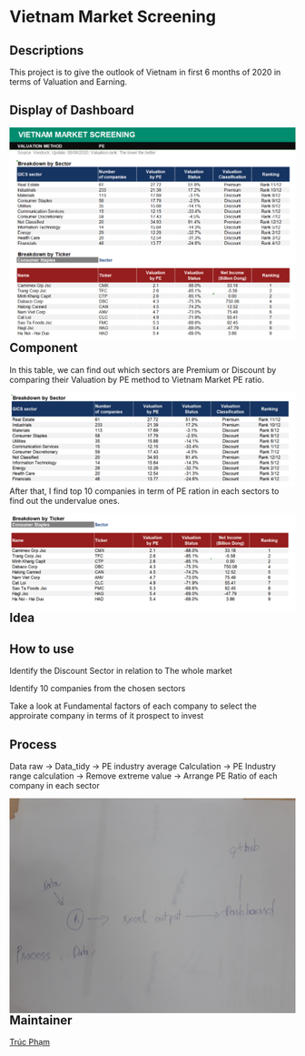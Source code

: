 
# Vietnam Market Screening

## Descriptions

This project is to give the outlook of Vietnam in first 6 months of 2020
in terms of Valuation and
Earning.

## Display of Dashboard

<img src='man/vietnam_earning_analysis/vietnam_earning_analysis_display.png' align="right" />

## Component

In this table, we can find out which sectors are Premium or Discount by
comparing their Valuation by PE method to Vietnam Market PE
ratio.

<img src='man/vietnam_earning_analysis/vietnam_pe_sector_breakdown.png' align="right" />

After that, I find top 10 companies in term of PE ration in each sectors
to find out the undervalue
ones.

<img src='man/vietnam_earning_analysis/vietnam_pe_ticker_breakdown.png' align="right" />

## Idea

## How to use

Identify the Discount Sector in relation to The whole market

Identify 10 companies from the chosen sectors

Take a look at Fundamental factors of each company to select the
approirate company in terms of it prospect to invest

## Process

Data raw -\> Data\_tidy -\> PE industry average Calculation -\> PE
Industry range calculation -\> Remove extreme value -\> Arrange PE Ratio
of each company in each
sector

<img src='man/vietnam_earning_analysis/vietnam_earning_analysis_process.jpg' align="right" />

## Maintainer

[Trúc Phạm](https://github.com/trucpham-hcmc)
